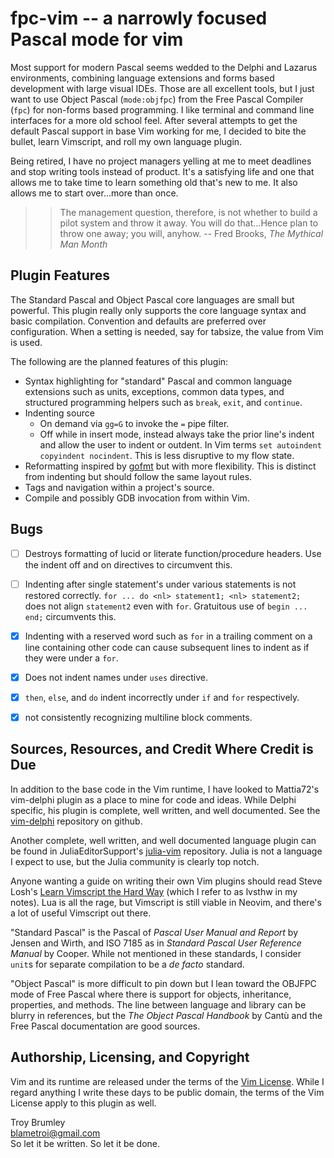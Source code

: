 # fpc-vim -- a narrowly focused Pascal mode for vim

Most support for modern Pascal seems wedded to the Delphi and Lazarus environments, combining language extensions and forms based development with large visual IDEs. Those are all excellent tools, but I just want to use Object Pascal (`mode:objfpc`) from the Free Pascal Compiler (`fpc`) for non-forms based programming. I like terminal and command line interfaces for a more old school feel. After several attempts to get the default Pascal support in base Vim working for me, I decided to bite the bullet, learn Vimscript, and roll my own language plugin.

Being retired, I have no project managers yelling at me to meet deadlines and stop writing tools instead of product. It's a satisfying life and one that allows me to take time to learn something old that's new to me. It also allows me to start over...more than once.

>> The management question, therefore, is not whether to build a pilot system and throw it away. You will do that...Hence plan to throw one away; you will, anyhow. -- Fred Brooks, _The Mythical Man Month_


## Plugin Features

The Standard Pascal and Object Pascal core languages are small but powerful. This plugin really only supports the core language syntax and basic compilation. Convention and defaults are preferred over configuration. When a setting is needed, say for tabsize, the value from Vim is used.

The following are the planned features of this plugin:

- Syntax highlighting for "standard" Pascal and common language extensions such as units, exceptions, common data types, and structured programming helpers such as `break`, `exit`, and `continue`.
- Indenting source
  - On demand via `gg=G` to invoke the `=` pipe filter.
  - Off while in insert mode, instead always take the prior line's indent and allow the user to indent or outdent. In Vim terms `set autoindent copyindent nocindent`. This is less disruptive to my flow state.
- Reformatting inspired by [gofmt](https://go.dev/blog/gofmt) but with more flexibility. This is distinct from indenting but should follow the same layout rules.
- Tags and navigation within a project's source.
- Compile and possibly GDB invocation from within Vim.


## Bugs

- [ ] Destroys formatting of lucid or literate function/procedure headers. Use the indent off and on directives to circumvent this.
- [ ] Indenting after single statement's under various statements is not restored correctly. `for ... do <nl> statement1; <nl> statement2; ` does not align `statement2` even with `for`. Gratuitous use of `begin ... end;` circumvents this.
- [x] Indenting with a reserved word such as `for` in a trailing comment on a line containing other code can cause subsequent lines to indent as if they were under a `for`.
- [x] Does not indent names under `uses` directive.
- [x] `then`, `else`, and `do` indent incorrectly under `if` and `for` respectively.
- [x] not consistently recognizing  multiline block comments.


## Sources, Resources, and Credit Where Credit is Due

In addition to the base code in the Vim runtime, I have looked to Mattia72's vim-delphi plugin as a place to mine for code and ideas. While Delphi specific, his plugin is complete, well written, and well documented. See the [vim-delphi](https://github.com/mattia72/vim-delphi) repository on github.

Another complete, well written, and well documented language plugin can be found in JuliaEditorSupport's [julia-vim](https://github.com/JuliaEditorSupport/julia-vim) repository. Julia is not a language I expect to use, but the Julia community is clearly top notch.

Anyone wanting a guide on writing their own Vim plugins should read Steve Losh's [Learn Vimscript the Hard Way](https://learnvimscriptthehardway.stevelosh.com/) (which I refer to as lvsthw in my notes). Lua is all the rage, but Vimscript is still viable in Neovim, and there's a lot of useful Vimscript out there. 

"Standard Pascal" is the Pascal of _Pascal User Manual and Report_ by Jensen and Wirth, and ISO 7185 as in _Standard Pascal User Reference Manual_ by Cooper. While not mentioned in these standards, I consider `unit`s for separate compilation to be a _de facto_ standard.

"Object Pascal" is more difficult to pin down but I lean toward the OBJFPC mode of Free Pascal where there is support for objects, inheritance, properties, and methods. The line between language and library can be blurry in references, but the _The Object Pascal Handbook_ by Cantù and the Free Pascal documentation are good sources. 


## Authorship, Licensing, and Copyright

Vim and its runtime are released under the terms of the [Vim License](https://vimdoc.sourceforge.net/htmldoc/uganda.html#license). While I regard anything I write these days to be public domain, the terms of the Vim License apply to this plugin as well.


Troy Brumley  
blametroi@gmail.com  
So let it be written. So let it be done.  

